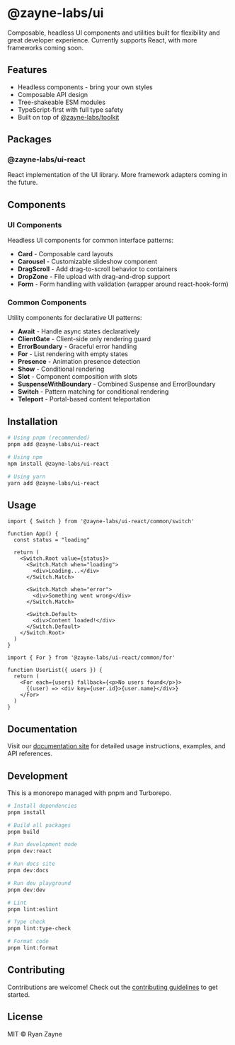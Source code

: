 # @zayne-labs/ui

Composable, headless UI components and utilities built for flexibility and great developer experience. Currently supports React, with more frameworks coming soon.

## Features

- Headless components - bring your own styles
- Composable API design
- Tree-shakeable ESM modules
- TypeScript-first with full type safety
- Built on top of [@zayne-labs/toolkit](https://github.com/zayne-labs/toolkit)

## Packages

### @zayne-labs/ui-react

React implementation of the UI library. More framework adapters coming in the future.

## Components

### UI Components

Headless UI components for common interface patterns:

- **Card** - Composable card layouts
- **Carousel** - Customizable slideshow component
- **DragScroll** - Add drag-to-scroll behavior to containers
- **DropZone** - File upload with drag-and-drop support
- **Form** - Form handling with validation (wrapper around react-hook-form)

### Common Components

Utility components for declarative UI patterns:

- **Await** - Handle async states declaratively
- **ClientGate** - Client-side only rendering guard
- **ErrorBoundary** - Graceful error handling
- **For** - List rendering with empty states
- **Presence** - Animation presence detection
- **Show** - Conditional rendering
- **Slot** - Component composition with slots
- **SuspenseWithBoundary** - Combined Suspense and ErrorBoundary
- **Switch** - Pattern matching for conditional rendering
- **Teleport** - Portal-based content teleportation

## Installation

```bash
# Using pnpm (recommended)
pnpm add @zayne-labs/ui-react

# Using npm
npm install @zayne-labs/ui-react

# Using yarn
yarn add @zayne-labs/ui-react
```

## Usage

```tsx
import { Switch } from '@zayne-labs/ui-react/common/switch'

function App() {
  const status = "loading"

  return (
    <Switch.Root value={status}>
      <Switch.Match when="loading">
        <div>Loading...</div>
      </Switch.Match>

      <Switch.Match when="error">
        <div>Something went wrong</div>
      </Switch.Match>

      <Switch.Default>
        <div>Content loaded!</div>
      </Switch.Default>
    </Switch.Root>
  )
}
```

```tsx
import { For } from '@zayne-labs/ui-react/common/for'

function UserList({ users }) {
  return (
    <For each={users} fallback={<p>No users found</p>}>
      {(user) => <div key={user.id}>{user.name}</div>}
    </For>
  )
}
```

## Documentation

Visit our [documentation site](https://zayne-labs-ui.netlify.app) for detailed usage instructions, examples, and API references.

## Development

This is a monorepo managed with pnpm and Turborepo.

```bash
# Install dependencies
pnpm install

# Build all packages
pnpm build

# Run development mode
pnpm dev:react

# Run docs site
pnpm dev:docs

# Run dev playground
pnpm dev:dev

# Lint
pnpm lint:eslint

# Type check
pnpm lint:type-check

# Format code
pnpm lint:format
```


## Contributing

Contributions are welcome! Check out the [contributing guidelines](https://github.com/zayne-labs/contribute.git) to get started.

## License

MIT © Ryan Zayne
